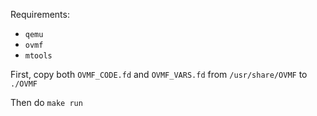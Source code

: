 Requirements:
- `qemu`
- `ovmf`
- `mtools`

First, copy both `OVMF_CODE.fd` and `OVMF_VARS.fd` from `/usr/share/OVMF` to `./OVMF`

Then do `make run`
